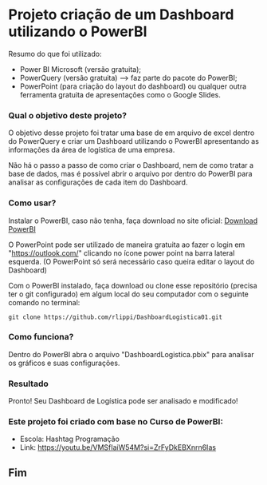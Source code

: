 # Projeto criação de um Dashboard utilizando o PowerBI 

Resumo do que foi utilizado:
- Power BI Microsoft (versão gratuita);
- PowerQuery (versão gratuita) --> faz parte do pacote do PowerBI;
- PowerPoint (para criação do layout do dashboard) ou qualquer outra ferramenta gratuita de apresentações como o Google  Slides.

### Qual o objetivo deste projeto?

O objetivo desse projeto foi tratar uma base de em arquivo de excel dentro do PowerQuery e criar um Dashboard utilizando o PowerBI apresentando as informações da área de logística de uma empresa. 

Não há o passo a passo de como criar o Dashboard, nem de como tratar a base de dados, mas é possível abrir o arquivo por dentro do PowerBI para analisar as configurações de cada item do Dashboard.

### Como usar?

Instalar o PowerBI, caso não tenha, faça download no site oficial:
[Download PowerBI](https://powerbi.microsoft.com/pt-br/desktop/)

O PowerPoint pode ser utilizado de maneira gratuita ao fazer o login em "https://outlook.com/" clicando no ícone power point na barra lateral esquerda. (O PowerPoint só será necessário caso queira editar o layout do Dashboard)
 
Com o PowerBI instalado, faça download ou clone esse repositório (precisa ter o git configurado) em algum local do seu computador com o seguinte comando no terminal:

```
git clone https://github.com/rlippi/DashboardLogistica01.git
```

### Como funciona?

Dentro do PowerBI abra o arquivo "DashboardLogistica.pbix" para analisar os gráficos e suas configurações.

### Resultado

Pronto! Seu Dashboard de Logística pode ser analisado e modificado!

### Este projeto foi criado com base no Curso de PowerBI:
- Escola: Hashtag Programação
- Link:  https://youtu.be/VMSfIaiW54M?si=ZrFyDkEBXnrn6Ias

## Fim

